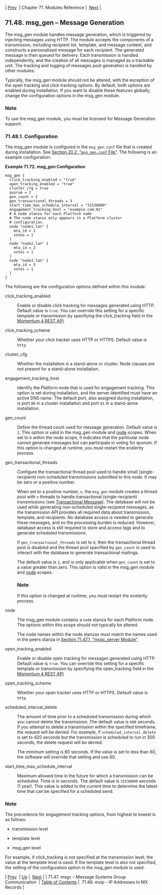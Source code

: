 | [Prev](modules.msgc)  | Chapter 71. Modules Reference |  [Next](modules.mxip) |

## 71.48. msg_gen – Message Generation

The msg_gen module handles message generation, which is triggered by injecting messages using HTTP. The module accepts the components of a transmission, including recipient list, template, and message content, and constructs a personalized message for each recipient. The generated message is then queued for delivery. Each transmission is handled independently, and the creation of all messages is managed as a trackable unit. The tracking and logging of messages post generation is handled by other modules.

Typically, the msg_gen module should not be altered, with the exception of the open tracking and click tracking options. By default, both options are enabled during installation. If you want to disable these features globally, change the configuration options in the msg_gen module.

### Note

To use the msg_gen module, you must be licensed for Message Generation support.

### 71.48.1. Configuration

The msg_gen module is configured in the `msg_gen.conf` file that is created during installation. See [Section 20.2, “`msg_gen.conf` File”](conf.ref.msg_gen.conf "20.2. msg_gen.conf File"). The following is an example configuration:

<a name="modules.msg_gen.configuration.example"></a>

**Example 71.72. msg_gen Configuration**

```
msg_gen {
  click_tracking_enabled = "true"
  open_tracking_enabled = "true"
  cluster_cfg = true
  quorum = 2
  gen_count = 3
  gen_transactional_threads = 3
  start_time_max_schedule_interval = "31536000"
  engagement_tracking_host = "example.com:81"
  # A node stanza for each Platform node
  # The node stanza only appears in a Platform cluster
  # configuration.
  node "node1.lan" {
    mta_id = 1
    votes = 1
  }
  node "node2.lan" {
    mta_id = 2
    votes = 1
  }
  node "node3.lan" {
    mta_id = 3
    votes = 1
  }
}
```

The following are the configuration options defined within this module:

<dl class="variablelist">

<dt>click_tracking_enabled</dt>

<dd>

Enable or disable click tracking for messages generated using HTTP. Default value is `true`. You can override this setting for a specific template or transmission by specifying the click_tracking field in the [Momentum 4 REST API](https://support.messagesystems.com/docs/web-rest/v1_index.html).

</dd>

<dt>click_tracking_scheme</dt>

<dd>

Whether your click tracker uses HTTP or HTTPS. Default value is `http`.

</dd>

<dt>cluster_cfg</dt>

<dd>

Whether the installation is a stand-alone or cluster. Node clauses are not present for a stand-alone installation.

</dd>

<dt>engagement_tracking_host</dt>

<dd>

Identify the Platform node that is used for engagement tracking. This option is set during installation, and the server identified must have an active DNS name. The default port, also assigned during installation, is port `80` in a cluster installation and port `81` in a stand-alone installation.

</dd>

<dt><a name="modules.gen_count"></a>gen_count</dt>

<dd>

Define the thread count used for message generation. Default value is `2`. This option is valid in the msg_gen module and [node](modules.msg_gen#modules.msg_gen.node) scopes. When set to `0` within the node scope, it indicates that the particular node cannot generate messages but can participate in voting for quorum. If this option is changed at runtime, you must restart the ecelerity process.

</dd>

<dt><a name="modules.gen_transactional_threads"></a>gen_transactional_threads</dt>

<dd>

Configure the transactional thread pool used to handle small (single-recipient) non-scheduled transmissions submitted to this node. It may be zero or a positive number.

When set to a positive number, `n`, the `msg_gen` module creates a thread pool with `n` threads to handle transactional (single-recipient) transmissions (see [Transactional Message](glossary#gloss.transactional "Transactional Message")). The database will not be used while generating non-scheduled single-recipient messages, as the transmission API provides all required data about transmission, template, and recipients. No database access is needed to generate these messages, and so the processing burden is reduced. However, database access is still required to store and access tags and to generate scheduled transmissions.

If `gen_transactional_threads` is set to `0`, then the transactional thread pool is disabled and the thread pool specified by `gen_count` is used to interact with the database to generate transactional mailings.

The default value is `2`, and is only applicable when `gen_count` is set to a value greater than zero. This option is valid in the msg_gen module and [node](modules.msg_gen#modules.msg_gen.node) scopes.

### Note

If this option is changed at runtime, you must restart the ecelerity process.

</dd>

<dt><a name="modules.msg_gen.node"></a>node</dt>

<dd>

The msg_gen module contains a `node` stanza for each Platform node. The options within this scope should not typically be altered.

The node names within the node stanzas must match the names used in the peers stanza in [Section 71.47.1, “msgc_server Module”](modules.msgc#modules.msgc.msgc_server "71.47.1. msgc_server Module").

</dd>

<dt>open_tracking_enabled</dt>

<dd>

Enable or disable open tracking for messages generated using HTTP. Default value is `true`. You can override this setting for a specific template or transmission by specifying the open_tracking field in the [Momentum 4 REST API](https://support.messagesystems.com/docs/web-rest/v1_index.html).

</dd>

<dt>open_tracking_scheme</dt>

<dd>

Whether your open tracker uses HTTP or HTTPS. Default value is `http`.

</dd>

<dt><a name="modules.scheduled_interval_delete"></a>scheduled_interval_delete</dt>

<dd>

The amount of time prior to a scheduled transmission during which you cannot delete the transmission. The default value is `600` seconds. If you attempt to delete a transmission within the specified timeframe, the request will be denied. For example, if `scheduled_interval_delete` is set to 420 seconds but the transmission is scheduled to run in 300 seconds, the delete request will be denied.

The minimum setting is 60 seconds. If the value is set to less than 60, the software will override that setting and use 60.

</dd>

<dt><a name="modules.start_time_max_schedule_interval"></a>start_time_max_schedule_interval</dt>

<dd>

Maximum allowed time in the future for which a transmission can be scheduled. Time is in seconds. The default value is `31536000` seconds (1 year). This value is added to the current time to determine the latest time that can be specified for a scheduled send.

</dd>

</dl>

### Note

The precedence for engagement tracking options, from highest to lowest is as follows:

*   transmission level

*   template level

*   msg_gen level

For example, if click_tracking is not specified at the transmission level, the value at the template level is used. If the template level is also not specified, the setting of the configuration option in the msg_gen module is used.

| [Prev](modules.msgc)  | [Up](modules) |  [Next](modules.mxip) |
| 71.47. msgc – Message Systems Group Communication  | [Table of Contents](index) |  71.49. mxip - IP Addresses In MX Records |

